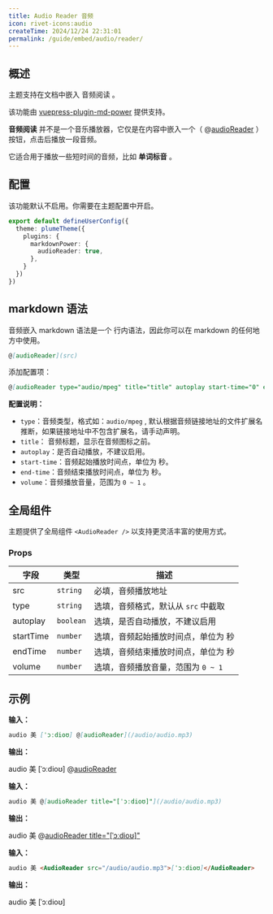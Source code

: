 ```yaml
---
title: Audio Reader 音频
icon: rivet-icons:audio
createTime: 2024/12/24 22:31:01
permalink: /guide/embed/audio/reader/
---
```


## 概述

主题支持在文档中嵌入 音频阅读 。

该功能由 [vuepress-plugin-md-power](../../config/plugins/markdown-power.md) 提供支持。

**音频阅读** 并不是一个音乐播放器，它仅是在内容中嵌入一个（ @[audioReader](https://sensearch.baidu.com/gettts?lan=en&spd=3&source=alading&text=audio) ）按钮，点击后播放一段音频。

它适合用于播放一些短时间的音频，比如 **单词标音** 。

## 配置

该功能默认不启用。你需要在主题配置中开启。

```ts title=".vuepress/config.ts"
export default defineUserConfig({
  theme: plumeTheme({
    plugins: {
      markdownPower: {
        audioReader: true,
      },
    }
  })
})
```

## markdown 语法

音频嵌入 markdown 语法是一个 行内语法，因此你可以在 markdown 的任何地方中使用。

```md
@[audioReader](src)
```

添加配置项：

```md
@[audioReader type="audio/mpeg" title="title" autoplay start-time="0" end-time="10" volume="0.7"](src)
```

**配置说明：**

- `type`：音频类型，格式如：`audio/mpeg` ,
  默认根据音频链接地址的文件扩展名推断，如果链接地址中不包含扩展名，请手动声明。
- `title`： 音频标题，显示在音频图标之前。
- `autoplay`：是否自动播放，不建议启用。
- `start-time`：音频起始播放时间点，单位为 秒。
- `end-time`：音频结束播放时间点，单位为 秒。
- `volume`：音频播放音量，范围为 `0 ~ 1` 。

## 全局组件

主题提供了全局组件 `<AudioReader />` 以支持更灵活丰富的使用方式。

### Props

| 字段      | 类型      | 描述                                |
| --------- | --------- | ----------------------------------- |
| src       | `string`  | 必填，音频播放地址                  |
| type      | `string`  | 选填，音频格式，默认从 `src` 中截取 |
| autoplay  | `boolean` | 选填，是否自动播放，不建议启用      |
| startTime | `number`  | 选填，音频起始播放时间点，单位为 秒 |
| endTime   | `number`  | 选填，音频结束播放时间点，单位为 秒 |
| volume    | `number`  | 选填，音频播放音量，范围为 `0 ~ 1`  |

## 示例

**输入：**

```md
audio 美 [ˈɔːdioʊ] @[audioReader](/audio/audio.mp3)
```

**输出：**

audio 美 [ˈɔːdioʊ] @[audioReader](https://sensearch.baidu.com/gettts?lan=en&spd=3&source=alading&text=audio)

**输入：**

```md
audio 美 @[audioReader title="[ˈɔːdioʊ]"](/audio/audio.mp3)
```

**输出：**

audio 美 @[audioReader title="[ˈɔːdioʊ]"](https://sensearch.baidu.com/gettts?lan=en&spd=3&source=alading&text=audio)

**输入：**

```md
audio 美 <AudioReader src="/audio/audio.mp3">[ˈɔːdioʊ]</AudioReader>
```

**输出：**

audio 美 <AudioReader src="https://sensearch.baidu.com/gettts?lan=en&spd=3&source=alading&text=audio">[ˈɔːdioʊ]</AudioReader>

